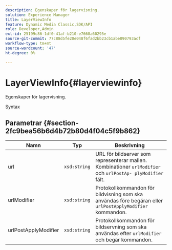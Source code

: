 ```yaml
---
description: Egenskaper för lagervisning.
solution: Experience Manager
title: LayerViewInfo
feature: Dynamic Media Classic,SDK/API
role: Developer,Admin
exl-id: 25199c86-1df0-41af-b210-e7668a60295e
source-git-commit: 77c88d5fe20e048f6fad2bb23cb1abe090793acf
workflow-type: tm+mt
source-wordcount: '47'
ht-degree: 0%

---
```


# LayerViewInfo{#layerviewinfo}

Egenskaper för lagervisning.

Syntax

## Parametrar {#section-2fc9bea56b6d4b72b80d4f04c5f9b862}

| Namn | Typ | Beskrivning |
|---|---|---|
| url | `xsd:string` | URL för bildserver som representerar mallen. Kombinationer `urlModifier` och `urlPostAp- plyModifier` fält. |
| urlModifier | `xsd:string` | Protokollkommandon för bildvisning som ska användas före begäran eller `urlPostApplyModifier` kommandon. |
| urlPostApplyModifier | `xsd:string` | Protokollkommandon för bildservning som ska användas efter `urlModifier` och begär kommandon. |
